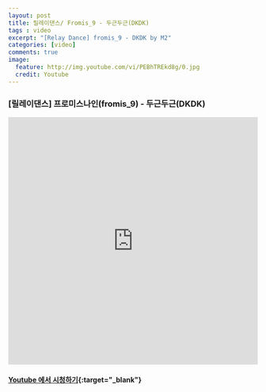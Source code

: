 ```yaml
---
layout: post
title: 릴레이댄스/ Fromis_9 - 두근두근(DKDK)
tags : video
excerpt: "[Relay Dance] fromis_9 - DKDK by M2"
categories: [video]
comments: true
image:
  feature: http://img.youtube.com/vi/PEBhTREkd8g/0.jpg
  credit: Youtube
---
```


### [릴레이댄스] 프로미스나인(fromis_9) - 두근두근(DKDK)

<iframe width="100%" height="500" src="https://www.youtube.com/embed/PEBhTREkd8g?rel=0" frameborder="0" allow="autoplay; encrypted-media" allowfullscreen></iframe>

#### [Youtube 에서 시청하기](https://www.youtube.com/watch?v=PEBhTREkd8g){:target="_blank"}
